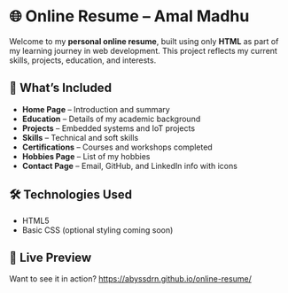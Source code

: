 # 🌐 Online Resume – Amal Madhu

Welcome to my **personal online resume**, built using only **HTML** as part of my learning journey in web development. This project reflects my current skills, projects, education, and interests. 

## 📄 What’s Included

- **Home Page** – Introduction and summary
- **Education** – Details of my academic background
- **Projects** – Embedded systems and IoT projects
- **Skills** – Technical and soft skills
- **Certifications** – Courses and workshops completed
- **Hobbies Page** – List of my hobbies
- **Contact Page** – Email, GitHub, and LinkedIn info with icons

## 🛠️ Technologies Used

- HTML5
- Basic CSS (optional styling coming soon)

## 📌 Live Preview

Want to see it in action? 
https://abyssdrn.github.io/online-resume/


